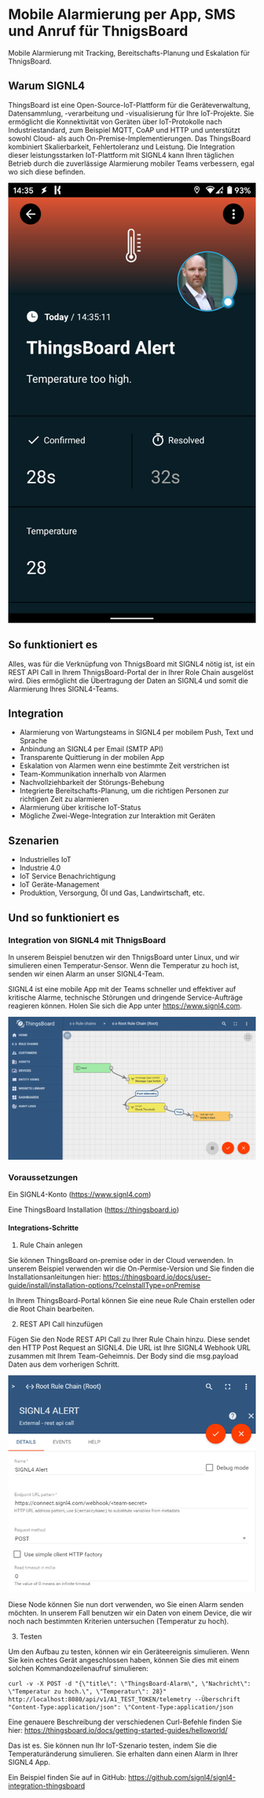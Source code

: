 # Mobile Alarmierung per App, SMS und Anruf für ThnigsBoard

Mobile Alarmierung mit Tracking, Bereitschafts-Planung und Eskalation für ThnigsBoard.

## Warum SIGNL4

ThingsBoard ist eine Open-Source-IoT-Plattform für die Geräteverwaltung, Datensammlung, -verarbeitung und -visualisierung für Ihre IoT-Projekte. Sie ermöglicht die Konnektivität von Geräten über IoT-Protokolle nach Industriestandard, zum Beispiel MQTT, CoAP und HTTP und unterstützt sowohl Cloud- als auch On-Premise-Implementierungen. Das ThingsBoard kombiniert Skalierbarkeit, Fehlertoleranz und Leistung. Die Integration dieser leistungsstarken IoT-Plattform mit SIGNL4 kann Ihren täglichen Betrieb durch die zuverlässige Alarmierung mobiler Teams verbessern, egal wo sich diese befinden.
 
![SIGNL4](signl4-thingsboard.png)

## So funktioniert es

Alles, was für die Verknüpfung von ThnigsBoard mit SIGNL4 nötig ist, ist ein REST API Call in Ihrem ThnigsBoard-Portal der in Ihrer Role Chain ausgelöst wird. Dies ermöglicht die Übertragung der Daten an SIGNL4 und somit die Alarmierung Ihres SIGNL4-Teams.

## Integration

- Alarmierung von Wartungsteams in SIGNL4 per mobilem Push, Text und Sprache
- Anbindung an SIGNL4 per Email (SMTP API)
- Transparente Quittierung in der mobilen App
- Eskalation von Alarmen wenn eine bestimmte Zeit verstrichen ist
- Team-Kommunikation innerhalb von Alarmen
- Nachvollziehbarkeit der Störungs-Behebung
- Integrierte Bereitschafts-Planung, um die richtigen Personen zur richtigen Zeit zu alarmieren
- Alarmierung über kritische IoT-Status
- Mögliche Zwei-Wege-Integration zur Interaktion mit Geräten

## Szenarien

- Industrielles IoT
- Industrie 4.0
- IoT Service Benachrichtigung
- IoT Geräte-Management
- Produktion, Versorgung, Öl und Gas, Landwirtschaft, etc.

## Und so funktioniert es

### Integration von SIGNL4 mit ThnigsBoard

In unserem Beispiel benutzen wir den ThnigsBoard unter Linux, und wir simulieren einen Temperatur-Sensor. Wenn die Temperatur zu hoch ist, senden wir einen Alarm an unser SIGNL4-Team.

SIGNL4 ist eine mobile App mit der Teams schneller und effektiver auf kritische Alarme, technische Störungen und dringende Service-Aufträge reagieren können. Holen Sie sich die App unter https://www.signl4.com.

![ThingsBoard](thingsboard-rule-chain.png)

### Voraussetzungen

Ein SIGNL4-Konto (https://www.signl4.com)

Eine ThingsBoard Installation (https://thingsboard.io)

#### Integrations-Schritte

1. Rule Chain anlegen 

Sie können ThingsBoard on-premise oder in der Cloud verwenden. In unserem Beispiel verwenden wir die On-Permise-Version und Sie finden die Installationsanleitungen hier:
https://thingsboard.io/docs/user-guide/install/installation-options/?ceInstallType=onPremise

In Ihrem ThingsBoard-Portal können Sie eine neue Rule Chain erstellen oder die Root Chain bearbeiten.

2. REST API Call hinzufügen  

Fügen Sie den Node REST API Call zu Ihrer Rule Chain hinzu. Diese sendet den HTTP Post Request an SIGNL4. Die URL ist Ihre SIGNL4 Webhook URL zusammen mit Ihrem Team-Geheimnis. Der Body sind die msg.payload Daten aus dem vorherigen Schritt.

![REST API Call](thingsboard-rest.png)

Diese Node können Sie nun dort verwenden, wo Sie einen Alarm senden möchten. In unserem Fall benutzen wir ein Daten von einem Device, die wir noch nach bestimmten Kriterien untersuchen (Temperatur zu hoch). 

3. Testen  

Um den Aufbau zu testen, können wir ein Geräteereignis simulieren. Wenn Sie kein echtes Gerät angeschlossen haben, können Sie dies mit einem solchen Kommandozeilenaufruf simulieren:

```
curl -v -X POST -d "{\"title\": \"ThingsBoard-Alarm\", \"Nachricht\": \"Temperatur zu hoch.\", \"Temperatur\": 28}" http://localhost:8080/api/v1/A1_TEST_TOKEN/telemetry --Überschrift "Content-Type:application/json": \"Content-Type:application/json
```

Eine genauere Beschreibung der verschiedenen Curl-Befehle finden Sie hier:
https://thingsboard.io/docs/getting-started-guides/helloworld/

Das ist es. Sie können nun Ihr IoT-Szenario testen, indem Sie die Temperaturänderung simulieren. Sie erhalten dann einen Alarm in Ihrer SIGNL4 App.

Ein Beispiel finden Sie auf in GitHub:
https://github.com/signl4/signl4-integration-thingsboard
